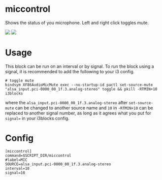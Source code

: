 # miccontrol

Shows the status of you microphone. Left and right click toggles mute.

![](screenshot1.png) ![](screenshot2.png)

# Usage

This block can be run on an interval or by signal. To run the block using a
signal, it is recommended to add the following to your i3 config.

```
# toggle mute
bindsym XF86AudioMicMute exec --no-startup-id pactl set-source-mute "alsa_input.pci-0000_00_1f.3.analog-stereo" toggle && pkill -RTMIN+10 i3blocks
```
where the `alsa_input.pci-0000_00_1f.3.analog-stereo` after `set-source-mute` can be changed to another source name
and `10` in `-RTMIN+10` can be replaced to another signal number,
as long as it agrees what you put for `signal=` in your i3blocks config.

# Config

```
[miccontrol]
command=$SCRIPT_DIR/miccontrol
#label=MIC
SOURCE=alsa_input.pci-0000_00_1f.3.analog-stereo
interval=10
signal=10
```

